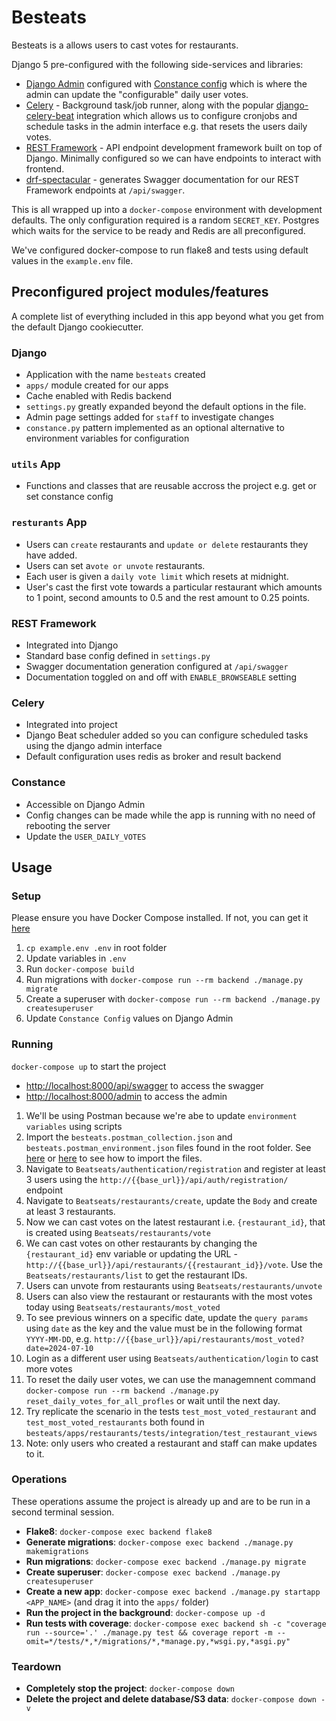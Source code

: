# Besteats

Besteats is a allows users to cast votes for restaurants.

Django 5 pre-configured with the following side-services and libraries:

* [Django Admin](https://docs.djangoproject.com/en/5.1/ref/contrib/admin/) configured with [Constance config](https://django-constance.readthedocs.io/en/latest/) which is where the admin can update the "configurable" daily user votes.
* [Celery](https://docs.celeryproject.org/en/stable/getting-started/introduction.html) - Background task/job runner, along with the popular [django-celery-beat](https://github.com/celery/django-celery-beat) integration which allows us to configure cronjobs and schedule tasks in the admin interface e.g. that resets the users daily votes.
* [REST Framework](https://www.django-rest-framework.org/) - API endpoint development framework built on top of Django. Minimally configured so we can have endpoints to interact with frontend.
* [drf-spectacular](https://drf-spectacular.readthedocs.io/en/latest/readme.html) - generates Swagger documentation for our REST Framework endpoints at `/api/swagger`.

This is all wrapped up into a `docker-compose` environment with development defaults. The only configuration required is a random `SECRET_KEY`. Postgres which waits for the service to be ready and Redis are all preconfigured.

We've configured docker-compose to run flake8 and tests using default values in the `example.env` file.



## Preconfigured project modules/features
A complete list of everything included in this app beyond what you get from the default Django cookiecutter.

### Django
* Application with the name `besteats` created
* `apps/` module created for our apps
* Cache enabled with Redis backend
* `settings.py` greatly expanded beyond the default options in the file.
* Admin page settings added for `staff` to investigate changes
* `constance.py` pattern implemented as an optional alternative to environment variables for configuration

### `utils` App
* Functions and classes that are reusable accross the project e.g. get or set constance config

### `resturants` App
* Users can `create` restaurants and `update or delete` restaurants they have added.
* Users can set a`vote or unvote` restaurants. 
* Each user is given a `daily vote limit` which resets at midnight. 
* User's cast the first vote towards a particular restaurant which amounts to 1 point, second amounts to 0.5 and the rest amount to 0.25 points.


### REST Framework
* Integrated into Django
* Standard base config defined in `settings.py`
* Swagger documentation generation configured at `/api/swagger`
* Documentation toggled on and off with `ENABLE_BROWSEABLE` setting

### Celery
* Integrated into project
* Django Beat scheduler added so you can configure scheduled tasks using the django admin interface
* Default configuration uses redis as broker and result backend

### Constance
* Accessible on Django Admin
* Config changes can be made while the app is running with no need of rebooting the server
* Update the `USER_DAILY_VOTES`


## Usage

### Setup

Please ensure you have Docker Compose installed. If not, you can get it [here](https://medium.com/@meghasharmaa704/installing-docker-compose-d6233d8bf3c3)

1. `cp example.env .env` in root folder
2. Update variables in `.env`
3. Run `docker-compose build`
4. Run migrations with `docker-compose run --rm backend ./manage.py migrate`
5. Create a superuser with `docker-compose run --rm backend ./manage.py createsuperuser`
6. Update `Constance Config` values on Django Admin

### Running

`docker-compose up` to start the project

* [http://localhost:8000/api/swagger](http://localhost:8000/api/swagger) to access the swagger
* [http://localhost:8000/admin](http://localhost:8000/admin) to access the admin

1. We'll be using Postman because we're abe to update `environment variables` using scripts
2. Import the `besteats.postman_collection.json` and `besteats.postman_environment.json` files found in the root folder. See [here](https://learning.postman.com/docs/getting-started/importing-and-exporting/importing-data/) or [here](https://apidog.com/articles/how-to-import-json-files-into-postman/) to see how to import the files.
3. Navigate to `Beatseats/authentication/registration` and register at least 3 users using the `http://{{base_url}}/api/auth/registration/` endpoint
4. Navigate to `Beatseats/restaurants/create`, update the `Body` and create at least 3 restaurants.
5. Now we can cast votes on the latest restaurant i.e. `{restaurant_id}`, that is created using `Beatseats/restaurants/vote`
6. We can cast votes on other restaurants by changing the `{restaurant_id}` env variable or updating the URL - `http://{{base_url}}/api/restaurants/{{restaurant_id}}/vote`. Use the `Beatseats/restaurants/list` to get the restaurant IDs.
7. Users can unvote from restaurants using `Beatseats/restaurants/unvote`
8. Users can also view the restaurant or restaurants with the most votes today using `Beatseats/restaurants/most_voted`
9. To see previous winners on a specific date, update the `query params` using `date` as the key and the value must be in the following format `YYYY-MM-DD`, e.g. `http://{{base_url}}/api/restaurants/most_voted?date=2024-07-10`
10. Login as a different user using `Beatseats/authentication/login` to cast more votes
11. To reset the daily user votes, we can use the managemnent command `docker-compose run --rm backend ./manage.py reset_daily_votes_for_all_profles` or wait until the next day.
12. Try replicate the scenario in the tests `test_most_voted_restaurant` and `test_most_voted_restaurants` both found in `besteats/apps/restaurants/tests/integration/test_restaurant_views`
13. Note: only users who created a restaurant and staff can make updates to it.


### Operations

These operations assume the project is already up and are to be run in a second terminal session.

* **Flake8**: `docker-compose exec backend flake8`
* **Generate migrations**: `docker-compose exec backend ./manage.py makemigrations`
* **Run migrations**: `docker-compose exec backend ./manage.py migrate`
* **Create superuser**: `docker-compose exec backend ./manage.py createsuperuser`
* **Create a new app**: `docker-compose exec backend ./manage.py startapp <APP_NAME>` (and drag it into the `apps/` folder)
* **Run the project in the background**: `docker-compose up -d`
* **Run tests with coverage**: `docker-compose exec backend sh -c "coverage run --source='.' ./manage.py test && coverage report -m --omit=*/tests/*,*/migrations/*,*manage.py,*wsgi.py,*asgi.py"`

### Teardown

* **Completely stop the project**: `docker-compose down`
* **Delete the project and delete database/S3 data**: `docker-compose down -v`
